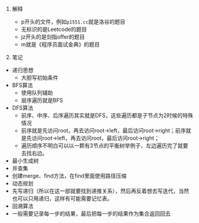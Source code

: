 1. 解释
    - p开头的文件，例如`p1551.cc`就是洛谷的题目
    - 无标识的是Leetcode的题目
    - jz开头的是剑指offer的题目
    - m就是《程序员面试金典》的题目

2. 笔记

- 递归思想
    - 大胆写初始条件
- BFS算法
    - 使用队列辅助
    - 层序遍历就是BFS
- DFS算法
    - 前序、中序、后序遍历其实就是DFS，这些遍历都是子节点为2时候的特殊情况
    - 前序就是先访问root，再去访问root->left，最后访问root->right；前序就是先访问root->left，再去访问root，最后访问root->right；
    - 遍历顺序不明白可以以一颗有3节点的平衡树举例子，左边遍历完了就要去找右边。
- 最小生成树
- 并查集
- 创建merge、find方法，在find里面使用路径压缩
- 动态规划
- 先写递归（所以在这一部就要找到递推关系），然后再反着想去写迭代，当然也可以只用递归，这样有可能需要记忆表。
- 回溯算法
- 一般需要记录每一步的结果，最后把每一步的结果作为集合返回回去